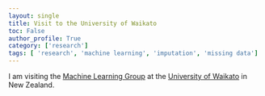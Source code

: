 ```yaml
---
layout: single
title: Visit to the University of Waikato
toc: False
author_profile: True
category: ['research']
tags: [ 'research', 'machine learning', 'imputation', 'missing data']
---
```


I am visiting the [Machine Learning Group](https://www.cs.waikato.ac.nz/~ml/) at the [University of Waikato](http://www.waikato.ac.nz/) in New Zealand.